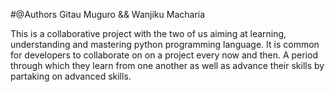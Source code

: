 #@Authors Gitau Muguro && Wanjiku Macharia

This is a collaborative project with the two of us aiming at learning, understanding and mastering
python programming language. It is common for developers to collaborate on on a project every now
and then. A period through which they learn from one another as well as advance their skills by
partaking on advanced skills.
